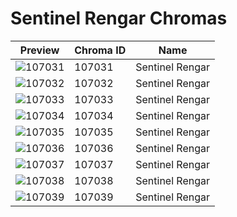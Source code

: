 # Sentinel Rengar Chromas

| Preview | Chroma ID | Name |
|---------|-----------|------|
| ![107031](https://raw.communitydragon.org/latest/plugins/rcp-be-lol-game-data/global/default/v1/champion-chroma-images/107/107031.png) | 107031 | Sentinel Rengar |
| ![107032](https://raw.communitydragon.org/latest/plugins/rcp-be-lol-game-data/global/default/v1/champion-chroma-images/107/107032.png) | 107032 | Sentinel Rengar |
| ![107033](https://raw.communitydragon.org/latest/plugins/rcp-be-lol-game-data/global/default/v1/champion-chroma-images/107/107033.png) | 107033 | Sentinel Rengar |
| ![107034](https://raw.communitydragon.org/latest/plugins/rcp-be-lol-game-data/global/default/v1/champion-chroma-images/107/107034.png) | 107034 | Sentinel Rengar |
| ![107035](https://raw.communitydragon.org/latest/plugins/rcp-be-lol-game-data/global/default/v1/champion-chroma-images/107/107035.png) | 107035 | Sentinel Rengar |
| ![107036](https://raw.communitydragon.org/latest/plugins/rcp-be-lol-game-data/global/default/v1/champion-chroma-images/107/107036.png) | 107036 | Sentinel Rengar |
| ![107037](https://raw.communitydragon.org/latest/plugins/rcp-be-lol-game-data/global/default/v1/champion-chroma-images/107/107037.png) | 107037 | Sentinel Rengar |
| ![107038](https://raw.communitydragon.org/latest/plugins/rcp-be-lol-game-data/global/default/v1/champion-chroma-images/107/107038.png) | 107038 | Sentinel Rengar |
| ![107039](https://raw.communitydragon.org/latest/plugins/rcp-be-lol-game-data/global/default/v1/champion-chroma-images/107/107039.png) | 107039 | Sentinel Rengar |